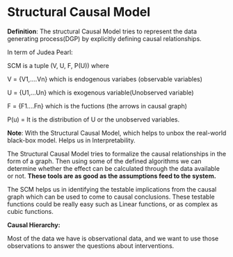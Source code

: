 # Structural Causal Model

**Definition**: The structural Causal Model tries to represent the data generating process\(DGP\) by explicitly defining causal relationships. 

In term of Judea Pearl:

SCM is a tuple \(V, U, F, P\(U\)\) where 

V = {V1,....Vn} which is endogenous variabes \(observable variables\)

U = {U1,...Un} which is exogenous variable\(Unobserved variable\)

F = {F1....Fn} which is the fuctions \(the arrows in causal graph\)

P\(u\) = It is the distribution of U or the unobserved variables. 

**Note**: With the Structural Causal Model, which helps to unbox the real-world black-box model. Helps us in Interpretability. 

The Structural Causal Model tries to formalize the causal relationships in the form of a graph. Then using some of the defined algorithms we can determine whether the effect can be calculated through the data available or not. **These tools are as good as the assumptions feed to the system.** 

The SCM helps us in identifying the testable implications from the causal graph which can be used to come to causal conclusions. These testable functions could be really easy such as Linear functions, or as complex as cubic functions.

**Causal Hierarchy:**

Most of the data we have is observational data, and we want to use those observations to answer the questions about interventions. 

